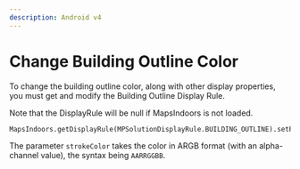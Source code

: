 ```yaml
---
description: Android v4
---
```


# Change Building Outline Color

To change the building outline color, along with other display properties, you must get and modify the Building Outline Display Rule.

Note that the DisplayRule will be null if MapsIndoors is not loaded.

```
MapsIndoors.getDisplayRule(MPSolutionDisplayRule.BUILDING_OUTLINE).setPolygonStrokeColor(Color.BLUE);
```

The parameter `strokeColor` takes the color in ARGB format (with an alpha-channel value), the syntax being `AARRGGBB`.
